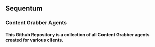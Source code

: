 ## Sequentum 

### Content Grabber Agents

#### This Github Repository is a collection of all Content Grabber agents created for various clients.

